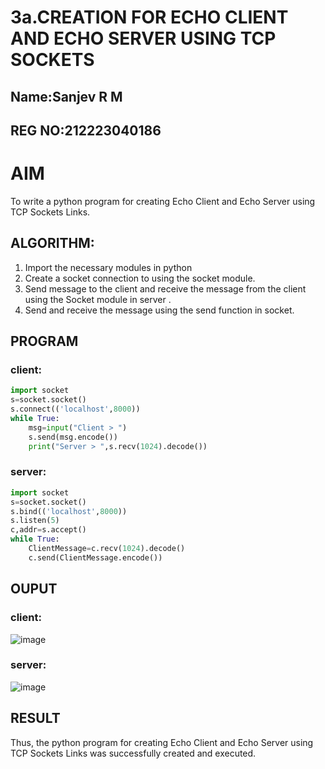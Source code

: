 # 3a.CREATION FOR ECHO CLIENT AND ECHO SERVER USING TCP SOCKETS
## Name:Sanjev R M
## REG NO:212223040186
# AIM
To write a python program for creating Echo Client and Echo Server using TCP
Sockets Links.
## ALGORITHM:
1. Import the necessary modules in python
2. Create a socket connection to using the socket module.
3. Send message to the client and receive the message from the client using the Socket module in
 server .
4. Send and receive the message using the send function in socket.
## PROGRAM
### client:
```python
import socket
s=socket.socket()
s.connect(('localhost',8000))
while True:
    msg=input("Client > ")
    s.send(msg.encode())
    print("Server > ",s.recv(1024).decode())
```
### server:
```python
import socket
s=socket.socket()
s.bind(('localhost',8000))
s.listen(5)
c,addr=s.accept()
while True:
    ClientMessage=c.recv(1024).decode()
    c.send(ClientMessage.encode())
``` 
## OUPUT
### client:
![image](https://github.com/sanjevrm/3a.Sockets_Creation_for_Echo_Client_and_Echo_Server/assets/155142423/751764da-a4ca-48c5-9d58-ab44dda66b8f)


### server:
![image](https://github.com/sanjevrm/3a.Sockets_Creation_for_Echo_Client_and_Echo_Server/assets/155142423/1022d394-a99e-4bb0-8de3-00b44eb4be9f)




## RESULT
Thus, the python program for creating Echo Client and Echo Server using TCP Sockets Links 
was successfully created and executed.
